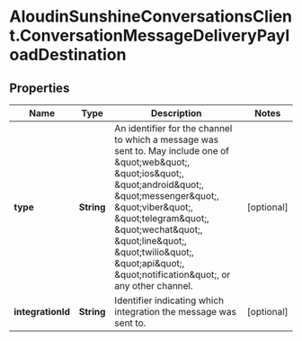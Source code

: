 # AloudinSunshineConversationsClient.ConversationMessageDeliveryPayloadDestination

## Properties

Name | Type | Description | Notes
------------ | ------------- | ------------- | -------------
**type** | **String** | An identifier for the channel to which a message was sent to. May include one of \&quot;web\&quot;, \&quot;ios\&quot;, \&quot;android\&quot;, \&quot;messenger\&quot;, \&quot;viber\&quot;, \&quot;telegram\&quot;, \&quot;wechat\&quot;, \&quot;line\&quot;, \&quot;twilio\&quot;, \&quot;api\&quot;, \&quot;notification\&quot;, or any other channel. | [optional] 
**integrationId** | **String** | Identifier indicating which integration the message was sent to. | [optional] 


